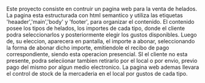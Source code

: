 Este proyecto consiste en contruir un pagina web para la venta de helados.
La pagina esta estructurada con html semantico y utiliza las etiquetas 'heaader','main','body' y 'footer', para organizar el contenido.
El contenido posee los tipos de helados, los importes de cada tipo, donde el cliente podra seleccionarlos y posteriormente elegir los gustos disponibles.
Luego de, su eleccion, aparecera en pantalla, el importe a abonar, seleccionando la forma de abonar dicho importe, emitiendole el recibo de pago correspondiente, siendo esta operacion presencial.
SI el cliente no esta presente, podra seleciionar tambien retirarlo por el local o por envio, previo pago del mismo por algun medio electronico. 
La pagina web ademas llevara el control de stock de la mercaderia en el local por gustos de cada tipo.
 
